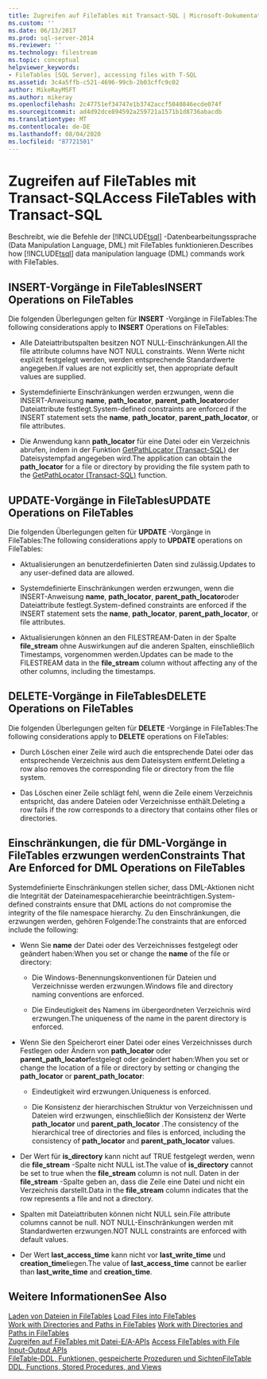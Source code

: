 ```yaml
---
title: Zugreifen auf FileTables mit Transact-SQL | Microsoft-Dokumentation
ms.custom: ''
ms.date: 06/13/2017
ms.prod: sql-server-2014
ms.reviewer: ''
ms.technology: filestream
ms.topic: conceptual
helpviewer_keywords:
- FileTables [SQL Server], accessing files with T-SQL
ms.assetid: 3c4a5ffb-c521-4696-99cb-2b03cffc9c02
author: MikeRayMSFT
ms.author: mikeray
ms.openlocfilehash: 2c47751ef34747e1b3742accf5040846ecde074f
ms.sourcegitcommit: ad4d92dce894592a259721a1571b1d8736abacdb
ms.translationtype: MT
ms.contentlocale: de-DE
ms.lasthandoff: 08/04/2020
ms.locfileid: "87721501"
---
```

# <a name="access-filetables-with-transact-sql"></a><span data-ttu-id="78289-102">Zugreifen auf FileTables mit Transact-SQL</span><span class="sxs-lookup"><span data-stu-id="78289-102">Access FileTables with Transact-SQL</span></span>
  <span data-ttu-id="78289-103">Beschreibt, wie die Befehle der [!INCLUDE[tsql](../../includes/tsql-md.md)] -Datenbearbeitungssprache (Data Manipulation Language, DML) mit FileTables funktionieren.</span><span class="sxs-lookup"><span data-stu-id="78289-103">Describes how [!INCLUDE[tsql](../../includes/tsql-md.md)] data manipulation language (DML) commands work with FileTables.</span></span>  
  
##  <a name="insert-operations-on-filetables"></a><a name="BasicsInsert"></a> <span data-ttu-id="78289-104">INSERT-Vorgänge in FileTables</span><span class="sxs-lookup"><span data-stu-id="78289-104">INSERT Operations on FileTables</span></span>  
 <span data-ttu-id="78289-105">Die folgenden Überlegungen gelten für **INSERT** -Vorgänge in FileTables:</span><span class="sxs-lookup"><span data-stu-id="78289-105">The following considerations apply to **INSERT** Operations on FileTables:</span></span>  
  
-   <span data-ttu-id="78289-106">Alle Dateiattributspalten besitzen NOT NULL-Einschränkungen.</span><span class="sxs-lookup"><span data-stu-id="78289-106">All the file attribute columns have NOT NULL constraints.</span></span> <span data-ttu-id="78289-107">Wenn Werte nicht explizit festgelegt werden, werden entsprechende Standardwerte angegeben.</span><span class="sxs-lookup"><span data-stu-id="78289-107">If values are not explicitly set, then appropriate default values are supplied.</span></span>  
  
-   <span data-ttu-id="78289-108">Systemdefinierte Einschränkungen werden erzwungen, wenn die INSERT-Anweisung **name**, **path_locator**, **parent_path_locator**oder Dateiattribute festlegt.</span><span class="sxs-lookup"><span data-stu-id="78289-108">System-defined constraints are enforced if the INSERT statement sets the **name**, **path_locator**, **parent_path_locator**, or file attributes.</span></span>  
  
-   <span data-ttu-id="78289-109">Die Anwendung kann **path_locator** für eine Datei oder ein Verzeichnis abrufen, indem in der Funktion [GetPathLocator &#40;Transact-SQL&#41;](/sql/relational-databases/system-functions/getpathlocator-transact-sql) der Dateisystempfad angegeben wird.</span><span class="sxs-lookup"><span data-stu-id="78289-109">The application can obtain the **path_locator** for a file or directory by providing the file system path to the [GetPathLocator &#40;Transact-SQL&#41;](/sql/relational-databases/system-functions/getpathlocator-transact-sql) function.</span></span>  
  
##  <a name="update-operations-on-filetables"></a><a name="BasicsUpdate"></a> <span data-ttu-id="78289-110">UPDATE-Vorgänge in FileTables</span><span class="sxs-lookup"><span data-stu-id="78289-110">UPDATE Operations on FileTables</span></span>  
 <span data-ttu-id="78289-111">Die folgenden Überlegungen gelten für **UPDATE** -Vorgänge in FileTables:</span><span class="sxs-lookup"><span data-stu-id="78289-111">The following considerations apply to **UPDATE** operations on FileTables:</span></span>  
  
-   <span data-ttu-id="78289-112">Aktualisierungen an benutzerdefinierten Daten sind zulässig.</span><span class="sxs-lookup"><span data-stu-id="78289-112">Updates to any user-defined data are allowed.</span></span>  
  
-   <span data-ttu-id="78289-113">Systemdefinierte Einschränkungen werden erzwungen, wenn die INSERT-Anweisung **name**, **path_locator**, **parent_path_locator**oder Dateiattribute festlegt.</span><span class="sxs-lookup"><span data-stu-id="78289-113">System-defined constraints are enforced if the INSERT statement sets the **name**, **path_locator**, **parent_path_locator**, or file attributes.</span></span>  
  
-   <span data-ttu-id="78289-114">Aktualisierungen können an den FILESTREAM-Daten in der Spalte **file_stream** ohne Auswirkungen auf die anderen Spalten, einschließlich Timestamps, vorgenommen werden.</span><span class="sxs-lookup"><span data-stu-id="78289-114">Updates can be made to the FILESTREAM data in the **file_stream** column without affecting any of the other columns, including the timestamps.</span></span>  
  
##  <a name="delete-operations-on-filetables"></a><a name="BasicsDelete"></a> <span data-ttu-id="78289-115">DELETE-Vorgänge in FileTables</span><span class="sxs-lookup"><span data-stu-id="78289-115">DELETE Operations on FileTables</span></span>  
 <span data-ttu-id="78289-116">Die folgenden Überlegungen gelten für **DELETE** -Vorgänge in FileTables:</span><span class="sxs-lookup"><span data-stu-id="78289-116">The following considerations apply to **DELETE** operations on FileTables:</span></span>  
  
-   <span data-ttu-id="78289-117">Durch Löschen einer Zeile wird auch die entsprechende Datei oder das entsprechende Verzeichnis aus dem Dateisystem entfernt.</span><span class="sxs-lookup"><span data-stu-id="78289-117">Deleting a row also removes the corresponding file or directory from the file system.</span></span>  
  
-   <span data-ttu-id="78289-118">Das Löschen einer Zeile schlägt fehl, wenn die Zeile einem Verzeichnis entspricht, das andere Dateien oder Verzeichnisse enthält.</span><span class="sxs-lookup"><span data-stu-id="78289-118">Deleting a row fails if the row corresponds to a directory that contains other files or directories.</span></span>  
  
##  <a name="constraints-that-are-enforced-for-dml-operations-on-filetables"></a><a name="BasicsConstraints"></a> <span data-ttu-id="78289-119">Einschränkungen, die für DML-Vorgänge in FileTables erzwungen werden</span><span class="sxs-lookup"><span data-stu-id="78289-119">Constraints That Are Enforced for DML Operations on FileTables</span></span>  
 <span data-ttu-id="78289-120">Systemdefinierte Einschränkungen stellen sicher, dass DML-Aktionen nicht die Integrität der Dateinamespacehierarchie beeinträchtigen.</span><span class="sxs-lookup"><span data-stu-id="78289-120">System-defined constraints ensure that DML actions do not compromise the integrity of the file namespace hierarchy.</span></span> <span data-ttu-id="78289-121">Zu den Einschränkungen, die erzwungen werden, gehören Folgende:</span><span class="sxs-lookup"><span data-stu-id="78289-121">The constraints that are enforced include the following:</span></span>  
  
-   <span data-ttu-id="78289-122">Wenn Sie **name** der Datei oder des Verzeichnisses festgelegt oder geändert haben:</span><span class="sxs-lookup"><span data-stu-id="78289-122">When you set or change the **name** of the file or directory:</span></span>  
  
    -   <span data-ttu-id="78289-123">Die Windows-Benennungskonventionen für Dateien und Verzeichnisse werden erzwungen.</span><span class="sxs-lookup"><span data-stu-id="78289-123">Windows file and directory naming conventions are enforced.</span></span>  
  
    -   <span data-ttu-id="78289-124">Die Eindeutigkeit des Namens im übergeordneten Verzeichnis wird erzwungen.</span><span class="sxs-lookup"><span data-stu-id="78289-124">The uniqueness of the name in the parent directory is enforced.</span></span>  
  
-   <span data-ttu-id="78289-125">Wenn Sie den Speicherort einer Datei oder eines Verzeichnisses durch Festlegen oder Ändern von **path_locator** oder **parent_path_locator**festgelegt oder geändert haben:</span><span class="sxs-lookup"><span data-stu-id="78289-125">When you set or change the location of a file or directory by setting or changing the **path_locator** or **parent_path_locator**:</span></span>  
  
    -   <span data-ttu-id="78289-126">Eindeutigkeit wird erzwungen.</span><span class="sxs-lookup"><span data-stu-id="78289-126">Uniqueness is enforced.</span></span>  
  
    -   <span data-ttu-id="78289-127">Die Konsistenz der hierarchischen Struktur von Verzeichnissen und Dateien wird erzwungen, einschließlich der Konsistenz der Werte **path_locator** und **parent_path_locator** .</span><span class="sxs-lookup"><span data-stu-id="78289-127">The consistency of the hierarchical tree of directories and files is enforced, including the consistency of **path_locator** and **parent_path_locator** values.</span></span>  
  
-   <span data-ttu-id="78289-128">Der Wert für **is_directory** kann nicht auf TRUE festgelegt werden, wenn die **file_stream** -Spalte nicht NULL ist.</span><span class="sxs-lookup"><span data-stu-id="78289-128">The value of **is_directory** cannot be set to true when the **file_stream** column is not null.</span></span> <span data-ttu-id="78289-129">Daten in der **file_stream** -Spalte geben an, dass die Zeile eine Datei und nicht ein Verzeichnis darstellt.</span><span class="sxs-lookup"><span data-stu-id="78289-129">Data in the **file_stream** column indicates that the row represents a file and not a directory.</span></span>  
  
-   <span data-ttu-id="78289-130">Spalten mit Dateiattributen können nicht NULL sein.</span><span class="sxs-lookup"><span data-stu-id="78289-130">File attribute columns cannot be null.</span></span> <span data-ttu-id="78289-131">NOT NULL-Einschränkungen werden mit Standardwerten erzwungen.</span><span class="sxs-lookup"><span data-stu-id="78289-131">NOT NULL constraints are enforced with default values.</span></span>  
  
-   <span data-ttu-id="78289-132">Der Wert **last_access_time** kann nicht vor **last_write_time** und **creation_time**liegen.</span><span class="sxs-lookup"><span data-stu-id="78289-132">The value of **last_access_time** cannot be earlier than **last_write_time** and **creation_time**.</span></span>  
  
## <a name="see-also"></a><span data-ttu-id="78289-133">Weitere Informationen</span><span class="sxs-lookup"><span data-stu-id="78289-133">See Also</span></span>  
 <span data-ttu-id="78289-134">[Laden von Dateien in FileTables](load-files-into-filetables.md) </span><span class="sxs-lookup"><span data-stu-id="78289-134">[Load Files into FileTables](load-files-into-filetables.md) </span></span>  
 <span data-ttu-id="78289-135">[Work with Directories and Paths in FileTables](work-with-directories-and-paths-in-filetables.md) </span><span class="sxs-lookup"><span data-stu-id="78289-135">[Work with Directories and Paths in FileTables](work-with-directories-and-paths-in-filetables.md) </span></span>  
 <span data-ttu-id="78289-136">[Zugreifen auf FileTables mit Datei-E/A-APIs](access-filetables-with-file-input-output-apis.md) </span><span class="sxs-lookup"><span data-stu-id="78289-136">[Access FileTables with File Input-Output APIs](access-filetables-with-file-input-output-apis.md) </span></span>  
 [<span data-ttu-id="78289-137">FileTable-DDL, Funktionen, gespeicherte Prozeduren und Sichten</span><span class="sxs-lookup"><span data-stu-id="78289-137">FileTable DDL, Functions, Stored Procedures, and Views</span></span>](../views/views.md)  
  
  
